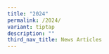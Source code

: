 ```yaml
---
title: "2024"
permalink: /2024/
variant: tiptap
description: ""
third_nav_title: News Articles
---
```

